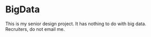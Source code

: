 BigData
=======

This is my senior design project. It has nothing to do with big data. Recruiters, do not email me.
